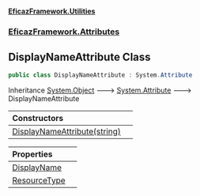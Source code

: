 #### [EficazFramework.Utilities](EficazFrameworkUtilities.md 'EficazFramework Utilities')
### [EficazFramework.Attributes](EficazFrameworkUtilities.md#EficazFramework.Attributes 'EficazFramework.Attributes')

## DisplayNameAttribute Class

```csharp
public class DisplayNameAttribute : System.Attribute
```

Inheritance [System.Object](https://docs.microsoft.com/en-us/dotnet/api/System.Object 'System.Object') &#129106; [System.Attribute](https://docs.microsoft.com/en-us/dotnet/api/System.Attribute 'System.Attribute') &#129106; DisplayNameAttribute

| Constructors | |
| :--- | :--- |
| [DisplayNameAttribute(string)](EficazFramework.Attributes/DisplayNameAttribute/DisplayNameAttribute(string).md 'EficazFramework.Attributes.DisplayNameAttribute.DisplayNameAttribute(string)') | |

| Properties | |
| :--- | :--- |
| [DisplayName](EficazFramework.Attributes/DisplayNameAttribute/DisplayName.md 'EficazFramework.Attributes.DisplayNameAttribute.DisplayName') | |
| [ResourceType](EficazFramework.Attributes/DisplayNameAttribute/ResourceType.md 'EficazFramework.Attributes.DisplayNameAttribute.ResourceType') | |

